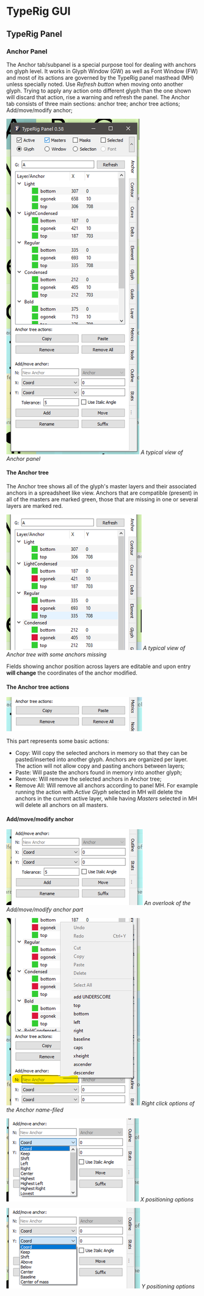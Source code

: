 # TypeRig GUI 

## TypeRig Panel

### Anchor Panel
The Anchor tab/subpanel is a special purpose tool for dealing with anchors on glyph level. It works in Glyph Window (GW) as well as Font Window (FW) and most of its actions are governed by the TypeRig panel masthead (MH) unless specially noted. Use _Refresh button_ when moving onto another glyph. Trying to apply any action onto different glyph than the one shown will discard that action, rise a warning and refresh the panel. The Anchor tab consists of three main sections: anchor tree; anchor tree actions; Add/move/modify anchor;

![](./img/TR-Anchor-Panel-00.png)
_A typical view of Anchor panel_

#### The Anchor tree
The Anchor tree shows all of the glyph's master layers and their associated anchors in a spreadsheet like view. Anchors that are compatible (present) in all of the masters are marked green, those that are missing in one or several layers are marked red. 

![](./img/TR-Anchor-Panel-01.png)
_A typical view of Anchor tree with some anchors missing_

Fields showing anchor position across layers are editable and upon entry **will change** the coordinates of the anchor modified.

#### The Anchor tree actions
![](./img/TR-Anchor-Panel-02.png)

This part represents some basic actions:
- Copy: Will copy the selected anchors in memory so that they can be pasted/inserted into another glyph. Anchors are organized per layer. The action will not allow copy and pasting anchors between layers;
- Paste: Will paste the anchors found in memory into another glyph;
- Remove: Will remove the selected anchors in Anchor tree;
- Remove All: Will remove all anchors according to panel MH. For example running the action with _Active Glyph_ selected in MH will delete the anchors in the current active layer, while having _Masters_ selected in MH will delete all anchors on all masters.

#### Add/move/modify anchor
![](./img/TR-Anchor-Panel-03.png)
_An overlook of the Add/move/modify anchor part_

![](./img/TR-Anchor-Panel-03-A.png)
_Right click options of the Anchor name-filed_

![](./img/TR-Anchor-Panel-03-B.png)
_X positioning options_

![](./img/TR-Anchor-Panel-03-C.png)
_Y positioning options_




